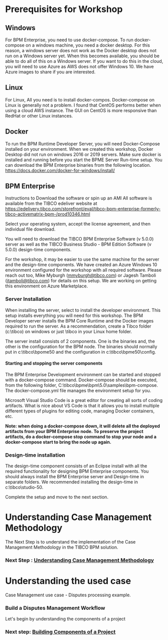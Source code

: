 # Prerequisites for Workshop

## Windows
For BPM Enterprise, you need to use docker-compose. To run docker-compose on a windows machine, you need a docker desktop. For this reason, a windows server does not work as the Docker desktop does not run on a Windows server yet. When this becomes available, you should be able to do all of this on a Windows server. If you want to do this in the cloud, you will need to use Azure as AWS does not offer Windows 10. We have Azure images to share if you are interested.

## Linux
For Linux, All you need is to install docker-compos. Docker-compose on Linux is generally not a problem. I found that CentOS performs better when using a cloud AWS instance. The GUI on CentOS is more responsive than RedHat or other Linux instances. 


## Docker
To run the BPM Runtime Developer Server, you will need Docker-Compose installed on your environment. When we created this workshop, Docker Desktop did not run on windows 2016 or 2019 servers.
Make sure docker is installed and running before you start the BPME Server Run-time setup. You can download the BPM Enterprise binaries from the following location. https://docs.docker.com/docker-for-windows/install/

## BPM Enterprise
Instructions to Download the software or spin up an AMI
All software is available from the TIBCO edeliver website at
https://edelivery.tibco.com/storefront/eval/tibco-bpm-enterprise-formerly-tibco-activematrix-bpm-/prod10346.html

Select your operating system, accept the license agreement, and then individual file download.

You will need to download the TIBCO BPM Enterprise Software (v 5.0.0) server as well as the TIBCO Business Studio - BPM Edition Software (v 5.0.0) design-time components.

For the workshop, it may be easier to use the same machine for the server and the design-time components. We have created an Azure Windows 10 environment configured for the workshop with all required software.  Please reach out too, Mike Myburgh (mmyburgh@tibco.com) or Jagesh Tamboli (jtamboli@tibco.com) for details on this setup. We are working on getting this environment on Azure Marketplace.

### Server Installation
When installing the server, select to install the developer environment. This setup installs everything you will need for this workshop. The BPM Developer server installs the BPM Core Runtime and the Docker images required to run the server. As a recommendation, create a Tibco folder (c:\tibco) on windows or just \tibco in your Linux home folder.

The server install consists of 2 components. One is the binaries and, the other is the configuration for the BPM node. The binaries should normally put in c:\tibco\bpome50 and the configuration in c:\tibco\bpme50\config.

#### Starting and stopping the server components
The BPM Enterprise Development environment can be started and stopped with a docker-compose command. Docker-compose should be executed, from the following folder,
C:\tibco\bpme\bpm\5.0\samples\bpm-compose. The docker-compose.yml file manages the environment setup for you.

Microsoft Visual Studio Code is a great editor for creating all sorts of coding artifacts. What is nice about VS Code is that it allows you to install multiple different types of plugins for editing code, managing Docker containers, etc.

**Note: when doing a docker-compose down, it will delete all the deployed artifacts from your BPM Enterprise node. To preserve the project artifacts, do a docker-compose stop command to stop your node and a docker-compose start to bring the node up again.**

### Design-time installation
The design-time component consists of an Eclipse install with all the required functionality for designing BPM Enterprise components. You should always install the BPM Enterprise server and Design-time in separate folders. We recommended installing the design-time in c:\tibco\studio-50. 

Complete the setup and move to the next section.

# Understanding Case Management Methodology
The Next Step is to understand the implementation of the Case Management Methodology in the TIBCO BPM solution.
### Next Step : [Understanding Case Management Methodology](case_Management.md)

# Understanding the used case

Case Management use case - Disputes processing example.

### Build a Disputes Management Workflow

Let's begin by understanding the components of a project
### Next step: [Building Components of a Project](build_Project.md)
